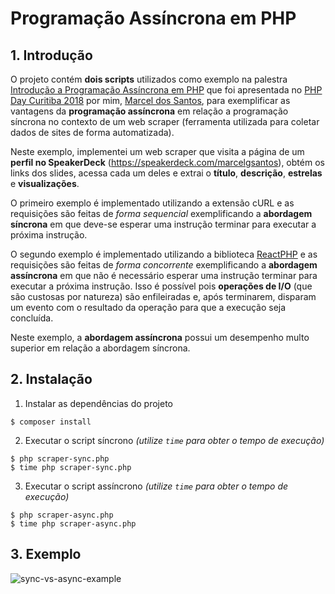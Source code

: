 # Programação Assíncrona em PHP

## 1. Introdução

O projeto contém **dois scripts** utilizados como exemplo na palestra [Introdução a Programação Assíncrona em PHP](https://speakerdeck.com/marcelgsantos/introducao-a-programacao-assincrona-em-php) que foi apresentada no [PHP Day Curitiba 2018](http://phpdaycuritiba.com.br) por mim, [Marcel dos Santos](https://twitter.com/marcelgsantos), para exemplificar as vantagens da **programação assíncrona** em relação a programação síncrona no contexto de um web scraper (ferramenta utilizada para coletar dados de sites de forma automatizada).

Neste exemplo, implementei um web scraper que visita a página de um **perfil no SpeakerDeck** (https://speakerdeck.com/marcelgsantos), obtém os links dos slides, acessa cada um deles e extrai o **título**, **descrição**, **estrelas** e **visualizações**.

O primeiro exemplo é implementado utilizando a extensão cURL e as requisições são feitas de *forma sequencial* exemplificando a **abordagem síncrona** em que deve-se esperar uma instrução terminar para executar a próxima instrução.

O segundo exemplo é implementado utilizando a biblioteca [ReactPHP](http://reactphp.org) e as requisições são feitas de *forma concorrente* exemplificando a **abordagem assíncrona** em que não é necessário esperar uma instrução terminar para executar a próxima instrução. Isso é possível pois **operações de I/O** (que são custosas por natureza) são enfileiradas e, após terminarem, disparam um evento com o resultado da operação para que a execução seja concluída.

Neste exemplo, a **abordagem assíncrona** possui um desempenho multo superior em relação a abordagem síncrona.

## 2. Instalação

1. Instalar as dependências do projeto
```
$ composer install
```

2. Executar o script síncrono *(utilize `time` para obter o tempo de execução)*
```
$ php scraper-sync.php
$ time php scraper-sync.php
```

3. Executar o script assíncrono *(utilize `time` para obter o tempo de execução)*
```
$ php scraper-async.php
$ time php scraper-async.php
```

## 3. Exemplo

![sync-vs-async-example](https://user-images.githubusercontent.com/753958/46986906-248c2100-d0c8-11e8-8bdc-f9a763fbae8b.gif)
